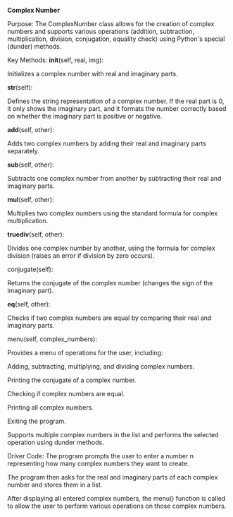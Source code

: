 **Complex Number**



Purpose:
The ComplexNumber class allows for the creation of complex numbers and supports various operations (addition, subtraction, multiplication, division, conjugation, equality check) using Python's special (dunder) methods.

Key Methods:
__init__(self, real, img):

Initializes a complex number with real and imaginary parts.

__str__(self):

Defines the string representation of a complex number. If the real part is 0, it only shows the imaginary part, and it formats the number correctly based on whether the imaginary part is positive or negative.

__add__(self, other):

Adds two complex numbers by adding their real and imaginary parts separately.

__sub__(self, other):

Subtracts one complex number from another by subtracting their real and imaginary parts.

__mul__(self, other):

Multiplies two complex numbers using the standard formula for complex multiplication.

__truediv__(self, other):

Divides one complex number by another, using the formula for complex division (raises an error if division by zero occurs).

conjugate(self):

Returns the conjugate of the complex number (changes the sign of the imaginary part).

__eq__(self, other):

Checks if two complex numbers are equal by comparing their real and imaginary parts.

menu(self, complex_numbers):

Provides a menu of operations for the user, including:

Adding, subtracting, multiplying, and dividing complex numbers.

Printing the conjugate of a complex number.

Checking if complex numbers are equal.

Printing all complex numbers.

Exiting the program.

Supports multiple complex numbers in the list and performs the selected operation using dunder methods.

Driver Code:
The program prompts the user to enter a number n representing how many complex numbers they want to create.

The program then asks for the real and imaginary parts of each complex number and stores them in a list.

After displaying all entered complex numbers, the menu() function is called to allow the user to perform various operations on those complex numbers.
